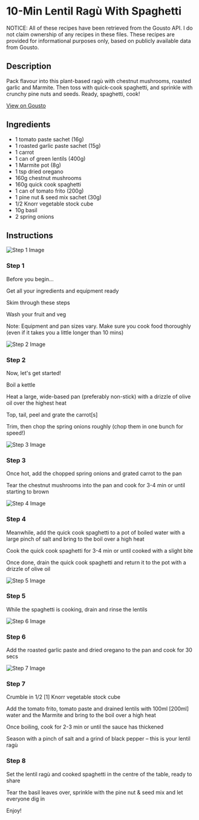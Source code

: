 # 10-Min Lentil Ragù With Spaghetti

NOTICE: All of these recipes have been retrieved from the Gousto API. I do not claim ownership of any recipes in these files. These recipes are provided for informational purposes only, based on publicly available data from Gousto.

## Description

Pack flavour into this plant-based ragù with chestnut mushrooms, roasted garlic and Marmite. Then toss with quick-cook spaghetti, and sprinkle with crunchy pine nuts and seeds. Ready, spaghetti, cook!

[View on Gousto](https://www.gousto.co.uk/recipes/cookbook/10-min-lentil-ragu-with-spaghetti)

## Ingredients

- 1 tomato paste sachet (16g)
- 1 roasted garlic paste sachet (15g)
- 1 carrot
- 1 can of green lentils (400g)
- 1 Marmite pot (8g)
- 1 tsp dried oregano
- 160g chestnut mushrooms
- 160g quick cook spaghetti
- 1 can of tomato frito (200g)
- 1 pine nut & seed mix sachet (30g)
- 1/2 Knorr vegetable stock cube
- 10g basil
- 2 spring onions

## Instructions

![Step 1 Image](https://production-media.gousto.co.uk/cms/recipe-step-image/1972.-step-1-x200.jpg)

### Step 1

Before you begin...

Get all your ingredients and equipment ready

Skim through these steps

Wash your fruit and veg

Note: Equipment and pan sizes vary. Make sure you cook food thoroughly (even if it takes you a little longer than 10 mins)

![Step 2 Image](https://production-media.gousto.co.uk/cms/recipe-step-image/1972.-step-2-x200.jpg)

### Step 2

Now, let's get started!

Boil a kettle

Heat a large, wide-based pan (preferably non-stick) with a drizzle of olive oil over the highest heat

Top, tail, peel and grate the carrot<span class="text-danger">[s]</span>

Trim, then chop the spring onions roughly (chop them in one bunch for speed!)

![Step 3 Image](https://production-media.gousto.co.uk/cms/recipe-step-image/1972.-step-3-x200.jpg)

### Step 3

Once hot, add the chopped spring onions and grated carrot to the pan

Tear the chestnut mushrooms into the pan and cook for 3-4 min or until starting to brown

![Step 4 Image](https://production-media.gousto.co.uk/cms/recipe-step-image/1972.-step-4-x200.jpg)

### Step 4

Meanwhile, add the quick cook spaghetti to a pot of boiled water with a large pinch of salt and bring to the boil over a high heat

Cook the quick cook spaghetti for 3-4 min or until cooked with a slight bite

Once done, drain the quick cook spaghetti and return it to the pot with a drizzle of olive oil

![Step 5 Image](https://production-media.gousto.co.uk/cms/recipe-step-image/1972.-step-5-x200.jpg)

### Step 5

While the spaghetti is cooking, drain and rinse the lentils

![Step 6 Image](https://production-media.gousto.co.uk/cms/recipe-step-image/1972.-step-6-x200.jpg)

### Step 6

Add the roasted garlic paste and dried oregano to the pan and cook for 30 secs

![Step 7 Image](https://production-media.gousto.co.uk/cms/recipe-step-image/1972.-step-7-x200.jpg)

### Step 7

Crumble in 1/2 <span class="text-danger">[1]</span> Knorr vegetable stock cube

Add the tomato frito, tomato paste and drained lentils with 100ml <span class="text-danger">[200ml]</span> water and the Marmite and bring to the boil over a high heat

Once boiling, cook for 2-3 min or until the sauce has thickened

Season with a pinch of salt and a grind of black pepper – this is your lentil ragù

### Step 8

Set the lentil ragù and cooked spaghetti in the centre of the table, ready to share

Tear the basil leaves over, sprinkle with the pine nut & seed mix and let everyone dig in

Enjoy!

